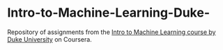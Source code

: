 # Intro-to-Machine-Learning-Duke-
Repository of assignments from the [Intro to Machine Learning course by Duke University](https://www.coursera.org/learn/machine-learning-duke) on Coursera. 

